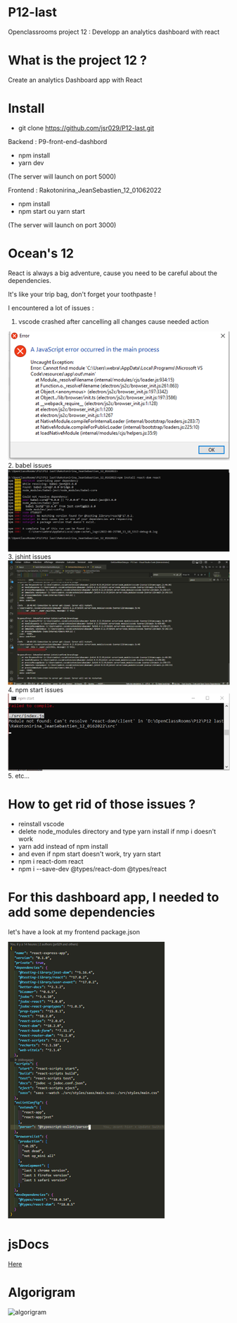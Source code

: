 # P12-last
Openclassrooms project 12 : Developp an analytics dashboard with react

# What is the project 12 ?
Create an analytics Dashboard app with React

# Install
- git clone https://github.com/jsr029/P12-last.git

Backend : P9-front-end-dashbord
- npm install 
- yarn dev

(The server will launch on port 5000)

Frontend : Rakotonirina_JeanSebastien_12_01062022
- npm install
- npm start ou yarn start

(The server will launch on port 3000)

# Ocean's 12
React is always a big adventure, cause you need to be careful about the dependencies. 

It's like your trip bag, don't forget your toothpaste !

I encountered a lot of issues :
1. vscode crashed after cancelling all changes cause needed action
<div><img src="https://github.com/jsr029/P12-last/blob/master/vscode%20error.PNG" alt="vscode crashing image" /></div> 
2. babel issues
<div><img src="https://github.com/jsr029/P12-last/blob/master/babelIssue.PNG" alt="babel issues" /></div>
3. jshint issues <div><img src="https://github.com/jsr029/P12-last/blob/master/jshintIssues.PNG" alt="jshint issue" /></div>
4. npm start issues <div><img src="https://github.com/jsr029/P12-last/blob/master/npmStartIssue.PNG" alt="npm start issues" /></div>
5. etc...

# How to get rid of those issues ?
- reinstall vscode
- delete node_modules directory and type yarn install if nmp i doesn't work
- yarn add instead of npm install
- and even if npm start doesn't work, try yarn start
- npm i react-dom react
- npm i --save-dev @types/react-dom @types/react

# For this dashboard app, I needed to add some dependencies
let's have a look at my frontend package.json
<div><img src="https://github.com/jsr029/P12-last/blob/master/packageJson.PNG" alt="package.json" /></div>

# jsDocs
[Here](https://jsr029.github.io/P12-last/Rakotonirina_JeanSebastien_12_0162022/docs/)

# Algorigram
<div><img src="https://github.com/jsr029/P12-last/algorigram.PNG" alt="algorigram" /></div>
